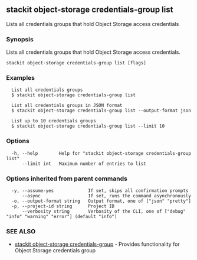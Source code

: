 ## stackit object-storage credentials-group list

Lists all credentials groups that hold Object Storage access credentials

### Synopsis

Lists all credentials groups that hold Object Storage access credentials.

```
stackit object-storage credentials-group list [flags]
```

### Examples

```
  List all credentials groups
  $ stackit object-storage credentials-group list

  List all credentials groups in JSON format
  $ stackit object-storage credentials-group list --output-format json

  List up to 10 credentials groups
  $ stackit object-storage credentials-group list --limit 10
```

### Options

```
  -h, --help        Help for "stackit object-storage credentials-group list"
      --limit int   Maximum number of entries to list
```

### Options inherited from parent commands

```
  -y, --assume-yes             If set, skips all confirmation prompts
      --async                  If set, runs the command asynchronously
  -o, --output-format string   Output format, one of ["json" "pretty"]
  -p, --project-id string      Project ID
      --verbosity string       Verbosity of the CLI, one of ["debug" "info" "warning" "error"] (default "info")
```

### SEE ALSO

* [stackit object-storage credentials-group](./stackit_object-storage_credentials-group.md)	 - Provides functionality for Object Storage credentials group

